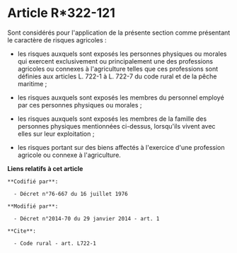 # Article R*322-121

Sont considérés pour l'application de la présente section comme présentant le caractère de risques agricoles :

- les risques auxquels sont exposés les personnes physiques ou morales qui exercent exclusivement ou principalement une des
professions agricoles ou connexes à l'agriculture telles que ces professions sont définies aux articles L. 722-1 à L. 722-7
du code rural et de la pêche maritime ;

- les risques auxquels sont exposés les membres du personnel employé par ces personnes physiques ou morales ;

- les risques auxquels sont exposés les membres de la famille des personnes physiques mentionnées ci-dessus, lorsqu'ils
vivent avec elles sur leur exploitation ;

- les risques portant sur des biens affectés à l'exercice d'une profession agricole ou connexe à l'agriculture.

**Liens relatifs à cet article**

	**Codifié par**:

	  - Décret n°76-667 du 16 juillet 1976

	**Modifié par**:

	  - Décret n°2014-70 du 29 janvier 2014 - art. 1

	**Cite**:

	  - Code rural - art. L722-1
